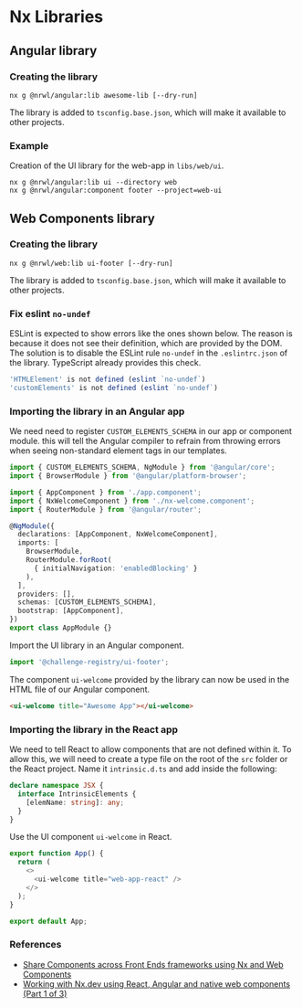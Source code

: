 # Nx Libraries

## Angular library

### Creating the library

    nx g @nrwl/angular:lib awesome-lib [--dry-run]

The library is added to `tsconfig.base.json`, which will make it available to
other projects.

### Example

Creation of the UI library for the web-app in `libs/web/ui`.

```console
nx g @nrwl/angular:lib ui --directory web
nx g @nrwl/angular:component footer --project=web-ui
```

## Web Components library

### Creating the library

    nx g @nrwl/web:lib ui-footer [--dry-run]

The library is added to `tsconfig.base.json`, which will make it available to
other projects.

### Fix eslint `no-undef`

ESLint is expected to show errors like the ones shown below. The reason is
because it does not see their definition, which are provided by the DOM. The
solution is to disable the ESLint rule `no-undef` in the `.eslintrc.json` of the
library. TypeScript already provides this check.

```typescript
'HTMLElement' is not defined (eslint `no-undef`)
'customElements' is not defined (eslint `no-undef`)
```

### Importing the library in an Angular app

We need need to register `CUSTOM_ELEMENTS_SCHEMA` in our app or component
module. this will tell the Angular compiler to refrain from throwing errors when
seeing non-standard element tags in our templates.

```typescript
import { CUSTOM_ELEMENTS_SCHEMA, NgModule } from '@angular/core';
import { BrowserModule } from '@angular/platform-browser';

import { AppComponent } from './app.component';
import { NxWelcomeComponent } from './nx-welcome.component';
import { RouterModule } from '@angular/router';

@NgModule({
  declarations: [AppComponent, NxWelcomeComponent],
  imports: [
    BrowserModule,
    RouterModule.forRoot(
      { initialNavigation: 'enabledBlocking' }
    ),
  ],
  providers: [],
  schemas: [CUSTOM_ELEMENTS_SCHEMA],
  bootstrap: [AppComponent],
})
export class AppModule {}
```

Import the UI library in an Angular component.

```typescript
import '@challenge-registry/ui-footer';
```

The component `ui-welcome` provided by the library can now be used in the HTML
file of our Angular component.

```html
<ui-welcome title="Awesome App"></ui-welcome>
```

### Importing the library in the React app

We need to tell React to allow components that are not defined within it. To
allow this, we will need to create a type file on the root of the `src` folder or
the React project. Name it `intrinsic.d.ts` and add inside the following:

```typescript
declare namespace JSX {
  interface IntrinsicElements {
    [elemName: string]: any;
  }
}
```

Use the UI component `ui-welcome` in React.

```typescript
export function App() {
  return (
    <>
      <ui-welcome title="web-app-react" />
    </>
  );
}

export default App;
```

### References

- [Share Components across Front Ends frameworks using Nx and Web
  Components](https://crocsx.hashnode.dev/share-components-across-front-ends-frameworks-using-nx-and-web-components)
- [Working with Nx.dev using React, Angular and native web components (Part 1 of
  3)](https://medium.com/@fabianandrescano/working-with-nx-dev-9761da40566a)